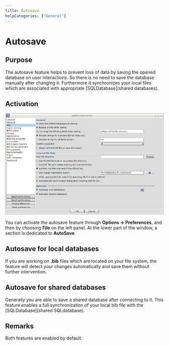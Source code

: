 ```yaml
---
title: Autosave
helpCategories: ["General"]
---
```


# Autosave

## Purpose

The autosave feature helps to prevent loss of data by saving the opened database on user interactions.
So there is no need to save the database manually after changing it.
Furthermore it synchronizes your local files which are associated with appropriate [SQLDatabase](shared databases).

## Activation

![Screenshot of the autosave preferences](./images/AutoSave.png)

You can activate the autosave feature through **Options -&gt; Preferences**, and then by choosing **File** on the left panel. At the lower part of the window, a section is dedicated to **AutoSave**.


## Autosave for local databases

If you are working on **.bib** files which are located on your file system, the feature will detect your changes automatically and save them without further intervention.

## Autosave for shared databases

Generally you are able to save a shared database after connecting to it. This feature enables a full synchronization of your local bib file with the [SQLDatabase](shared SQLdatabase).

## Remarks

Both features are enabled by default.
